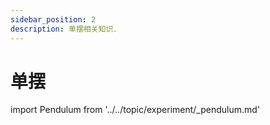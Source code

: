 ```yaml
---
sidebar_position: 2
description: 单摆相关知识．
---
```


# 单摆

import Pendulum from '../../topic/experiment/_pendulum.md'

<Pendulum />
